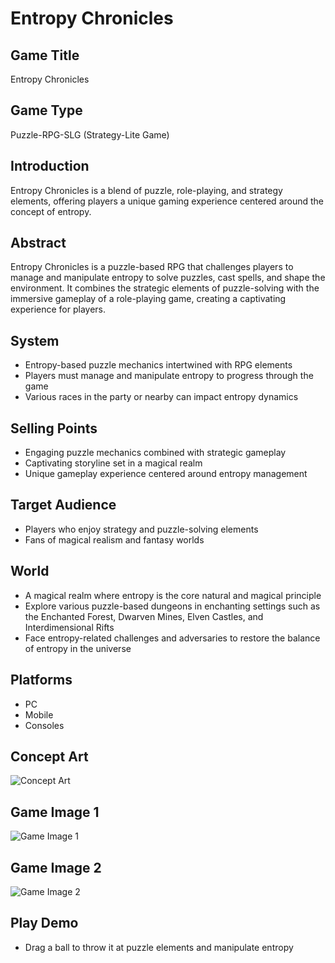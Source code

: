 ---
---

# Entropy Chronicles

## Game Title
Entropy Chronicles

## Game Type
Puzzle-RPG-SLG (Strategy-Lite Game)

## Introduction
Entropy Chronicles is a blend of puzzle, role-playing, and strategy elements, offering players a unique gaming experience centered around the concept of entropy.

## Abstract
Entropy Chronicles is a puzzle-based RPG that challenges players to manage and manipulate entropy to solve puzzles, cast spells, and shape the environment. It combines the strategic elements of puzzle-solving with the immersive gameplay of a role-playing game, creating a captivating experience for players.

## System
* Entropy-based puzzle mechanics intertwined with RPG elements
* Players must manage and manipulate entropy to progress through the game
* Various races in the party or nearby can impact entropy dynamics

## Selling Points
* Engaging puzzle mechanics combined with strategic gameplay
* Captivating storyline set in a magical realm
* Unique gameplay experience centered around entropy management

## Target Audience
* Players who enjoy strategy and puzzle-solving elements
* Fans of magical realism and fantasy worlds

## World
* A magical realm where entropy is the core natural and magical principle
* Explore various puzzle-based dungeons in enchanting settings such as the Enchanted Forest, Dwarven Mines, Elven Castles, and Interdimensional Rifts
* Face entropy-related challenges and adversaries to restore the balance of entropy in the universe

## Platforms
* PC
* Mobile
* Consoles

## Concept Art
![Concept Art](url_aaa)

## Game Image 1
![Game Image 1](url_bbb)

## Game Image 2
![Game Image 2](url_ccc)

## Play Demo
* Drag a ball to throw it at puzzle elements and manipulate entropy